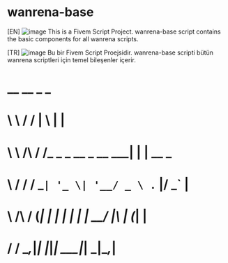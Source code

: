 # wanrena-base
[EN] ![image](https://github.com/seymennc/wanrena-base/assets/34661856/2dac1f2b-85c9-4a07-bc9d-1c15cdddbd85)
This is a Fivem Script Project. wanrena-base script contains the basic components for all wanrena scripts.

[TR] ![image](https://github.com/seymennc/wanrena-base/assets/34661856/430f6619-17f2-413d-9be9-40624aeae42b)
Bu bir Fivem Script Proejsidir. wanrena-base scripti bütün wanrena scriptleri için temel bileşenler içerir.

# __          __                  _   _       
# \ \        / /                 | \ | |      
#  \ \  /\  / /_ _ _ __  _ __ ___|  \| | __ _ 
#   \ \/  \/ / _` | '_ \| '__/ _ \ . ` |/ _` |
#    \  /\  / (_| | | | | | |  __/ |\  | (_| |
#     \/  \/ \__,_|_| |_|_|  \___|_| \_|\__,_|

